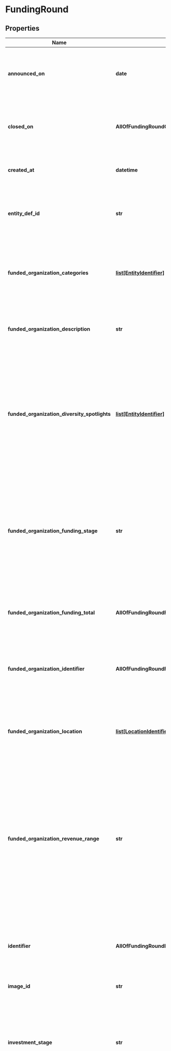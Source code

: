 # FundingRound

## Properties
Name | Type | Description | Notes
------------ | ------------- | ------------- | -------------
**announced_on** | **date** | Date that the Funding Round was publicly announced\\ Field Type: date\\ Searchable: Yes\\ Search Operators: between, blank, eq, gte, lte  | [optional] 
**closed_on** | **AllOfFundingRoundClosedOn** | Date that the Funding Round was closed\\ Field Type: date_precision\\ Searchable: Yes\\ Search Operators: between, blank, eq, gte, lte  | [optional] 
**created_at** | **datetime** | Field Type: datetime\\ Searchable: Yes\\ Search Operators: between, blank, eq, gte, lte  | [optional] 
**entity_def_id** | **str** | Field Type: enum\\ Searchable: Yes\\ Search Operators: blank, eq, includes, not_eq, not_includes\\ Possible values are:  * funding_round - Funding Round  | [optional] 
**funded_organization_categories** | [**list[EntityIdentifier]**](EntityIdentifier.md) | Industries of the organization that got funded\\ Field Type: identifier_multi\\ Searchable: Yes\\ Search Operators: blank, includes, includes_all, not_includes, not_includes_all  | [optional] 
**funded_organization_description** | **str** | Description of the organization that got funded\\ Field Type: text_long\\ Searchable: Yes\\ Search Operators: blank, contains, not_contains  | [optional] 
**funded_organization_diversity_spotlights** | [**list[EntityIdentifier]**](EntityIdentifier.md) | Types of diversity represented in an organization, specifically of those who are founding members, currently the CEO, or have check-writing abilities in an investment firm. This feature is in beta and may change with future updates.\\ Field Type: identifier_multi\\ Searchable: Yes\\ Search Operators: blank, includes, includes_all, not_includes, not_includes_all  | [optional] 
**funded_organization_funding_stage** | **str** | Organization&#x27;s most recent funding status\\ Field Type: enum\\ Searchable: Yes\\ Search Operators: blank, eq, includes, not_eq, not_includes\\ Possible values are:  * early_stage_venture - Early Stage Venture  * ipo - IPO  * late_stage_venture - Late Stage Venture  * m_and_a - M&amp;A  * private_equity - Private Equity  * seed - Seed  | [optional] 
**funded_organization_funding_total** | **AllOfFundingRoundFundedOrganizationFundingTotal** | Total funding amount raised across all Funding Rounds\\ Field Type: money\\ Searchable: Yes\\ Search Operators: between, blank, eq, gt, gte, lt, lte, not_eq  | [optional] 
**funded_organization_identifier** | **AllOfFundingRoundFundedOrganizationIdentifier** | Name of the organization that got funded\\ Field Type: identifier\\ Searchable: Yes\\ Search Operators: blank, contains, eq, includes, not_contains, not_eq, not_includes, starts  | [optional] 
**funded_organization_location** | [**list[LocationIdentifier]**](LocationIdentifier.md) | Location of the organization that got funded\\ Field Type: identifier_multi\\ Searchable: Yes\\ Search Operators: blank, includes, includes_all, not_includes, not_includes_all  | [optional] 
**funded_organization_revenue_range** | **str** | Revenue range of the organization that got funded\\ Field Type: enum\\ Searchable: Yes\\ Search Operators: blank, eq, includes, not_eq, not_includes\\ Possible values are:  * r_00000000 - Less than $1M  * r_00001000 - $1M to $10M  * r_00010000 - $10M to $50M  * r_00050000 - $50M to $100M  * r_00100000 - $100M to $500M  * r_00500000 - $500M to $1B  * r_01000000 - $1B to $10B  * r_10000000 - $10B+  | [optional] 
**identifier** | **AllOfFundingRoundIdentifier** | Auto-generated name of transaction (e.g. Angel - Uber)\\ Field Type: identifier\\ Searchable: Yes\\ Search Operators: blank, contains, eq, includes, not_contains, not_eq, not_includes, starts  | 
**image_id** | **str** | Field Type: image_id\\ Searchable: No  | [optional] 
**investment_stage** | **str** | The funding stage of a funding round\\ Field Type: enum\\ Searchable: Yes\\ Search Operators: blank, eq, includes, not_eq, not_includes\\ Possible values are:  * early_stage_venture - Early Stage Venture  * late_stage_venture - Late Stage Venture  * private_equity - Private Equity  * seed - Seed  | [optional] 
**investment_type** | **str** | Type of Funding Round (e.g. Seed, Series A, Private Equity, Debt Financing)\\ Field Type: enum\\ Searchable: Yes\\ Search Operators: blank, eq, includes, not_eq, not_includes\\ Possible values are:  * angel - Angel  * convertible_note - Convertible Note  * corporate_round - Corporate Round  * debt_financing - Debt Financing  * equity_crowdfunding - Equity Crowdfunding  * grant - Grant  * initial_coin_offering - Initial Coin Offering  * non_equity_assistance - Non-equity Assistance  * post_ipo_debt - Post-IPO Debt  * post_ipo_equity - Post-IPO Equity  * post_ipo_secondary - Post-IPO Secondary  * pre_seed - Pre-Seed  * private_equity - Private Equity  * product_crowdfunding - Product Crowdfunding  * secondary_market - Secondary Market  * seed - Seed  * series_a - Series A  * series_b - Series B  * series_c - Series C  * series_d - Series D  * series_e - Series E  * series_f - Series F  * series_g - Series G  * series_h - Series H  * series_i - Series I  * series_j - Series J  * series_unknown - Venture - Series Unknown  * undisclosed - Funding Round  | [optional] 
**investor_identifiers** | [**list[EntityIdentifier]**](EntityIdentifier.md) | Names of all investors who invested in the funding round\\ Field Type: identifier_multi\\ Searchable: Yes\\ Search Operators: blank, includes, includes_all, not_includes, not_includes_all  | [optional] 
**is_equity** | **bool** | This indicates whether the Funding Round is financed only through equity.\\ Field Type: boolean\\ Searchable: Yes\\ Search Operators: blank, eq  | [optional] 
**lead_investor_identifiers** | [**list[EntityIdentifier]**](EntityIdentifier.md) | Name of the investor who led the investment in the funding round\\ Field Type: identifier_multi\\ Searchable: Yes\\ Search Operators: blank, includes, includes_all, not_includes, not_includes_all  | [optional] 
**money_raised** | **AllOfFundingRoundMoneyRaised** | Amount of money raised in Funding Round\\ Field Type: money\\ Searchable: Yes\\ Search Operators: between, blank, eq, gt, gte, lt, lte, not_eq  | [optional] 
**name** | **str** | Field Type: text_blob\\ Searchable: No  | [optional] 
**num_investors** | **float** | Total number of Investors in a Funding Round\\ Field Type: integer\\ Searchable: Yes\\ Search Operators: between, blank, eq, gt, gte, lt, lte, not_eq  | [optional] 
**num_partners** | **float** | Total number of Partner Investors in a Funding Round\\ Field Type: integer\\ Searchable: Yes\\ Search Operators: between, blank, eq, gt, gte, lt, lte, not_eq  | [optional] 
**permalink** | **str** | Field Type: permalink\\ Searchable: No  | [optional] 
**post_money_valuation** | **AllOfFundingRoundPostMoneyValuation** | Valuation of a Company after a Funding Round\\ Field Type: money\\ Searchable: Yes\\ Search Operators: between, blank, eq, gt, gte, lt, lte, not_eq  | [optional] 
**pre_money_valuation** | **AllOfFundingRoundPreMoneyValuation** | Valuation of a Company prior to a Funding Round\\ Field Type: money\\ Searchable: Yes\\ Search Operators: between, blank, eq, gt, gte, lt, lte, not_eq  | [optional] 
**rank_funding_round** | **float** | Algorithmic rank assigned to the top 100,000 most active Funding Rounds\\ Field Type: integer\\ Searchable: Yes\\ Search Operators: between, blank, eq, gt, gte, lt, lte, not_eq  | [optional] 
**short_description** | **str** | Short description of the Funding Round\\ Field Type: text_long\\ Searchable: Yes\\ Search Operators: blank, contains, not_contains  | [optional] 
**target_money_raised** | **AllOfFundingRoundTargetMoneyRaised** | Amount of money the funded Organization would like to raised in the Funding Round\\ Field Type: money\\ Searchable: Yes\\ Search Operators: between, blank, eq, gt, gte, lt, lte, not_eq  | [optional] 
**updated_at** | **datetime** | Field Type: datetime\\ Searchable: Yes\\ Search Operators: between, blank, eq, gte, lte  | [optional] 
**uuid** | **str** | Field Type: uuid\\ Searchable: Yes\\ Search Operators: blank, eq, includes, not_eq, not_includes  | [optional] 

[[Back to Model list]](../README.md#documentation-for-models) [[Back to API list]](../README.md#documentation-for-api-endpoints) [[Back to README]](../README.md)

